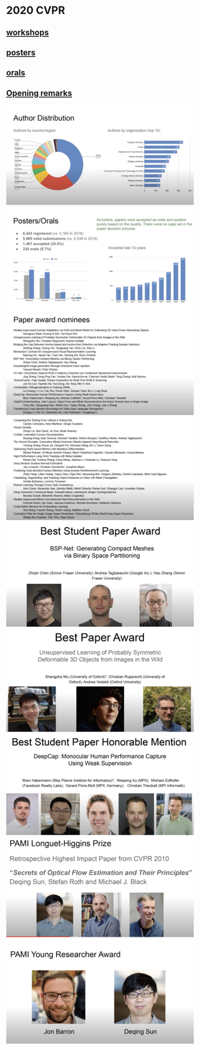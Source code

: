 # 2020 CVPR

## [workshops](workshops.md)

## [posters](posters.md)

## [orals](orals.md)

## [Opening remarks](https://www.youtube.com/watch?v=vA6ozueI1cU)
![](assets/cvpr_2020_opening/monday_1.jpg) 
![](assets/cvpr_2020_opening/monday_5.jpg) 
![](assets/cvpr_2020_opening/monday_2.jpg) 
![](assets/cvpr_2020_opening/monday_4.jpg) 
![](assets/cvpr_2020_opening/monday_3.jpg) 
![](assets/cvpr_2020_opening/monday_6.jpg) 
![](assets/cvpr_2020_opening/monday_7.jpg) 
![](assets/cvpr_2020_opening/monday_8.jpg) 
![](assets/cvpr_2020_opening/monday_9.jpg) 
